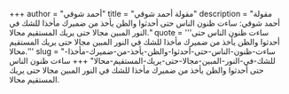 +++
author = "أحمد شوقي"
title = "مقولة أحمد شوقي"
description = "مقولة أحمد شوقي: ساءت ظنون الناس حتى أحدثوا والظن يأخذ من ضميرك مأخذا للشك في النور المبين مجالا حتى يريك المستقيم محالا."
quote = '''ساءت ظنون الناس حتى أحدثوا والظن يأخذ من ضميرك مأخذا للشك في النور المبين مجالا حتى يريك المستقيم محالا.'''
slug = "ساءت-ظنون-الناس-حتى-أحدثوا-والظن-يأخذ-من-ضميرك-مأخذا-للشك-في-النور-المبين-مجالا-حتى-يريك-المستقيم-محالا"
+++
ساءت ظنون الناس حتى أحدثوا والظن يأخذ من ضميرك مأخذا للشك في النور المبين مجالا حتى يريك المستقيم محالا.
